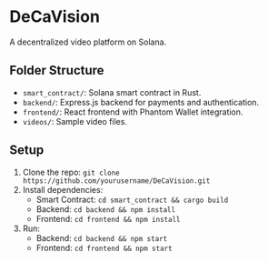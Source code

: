 # DeCaVision
A decentralized video platform on Solana.

## Folder Structure
- `smart_contract/`: Solana smart contract in Rust.
- `backend/`: Express.js backend for payments and authentication.
- `frontend/`: React frontend with Phantom Wallet integration.
- `videos/`: Sample video files.

## Setup
1. Clone the repo: `git clone https://github.com/yourusername/DeCaVision.git`
2. Install dependencies:
   - Smart Contract: `cd smart_contract && cargo build`
   - Backend: `cd backend && npm install`
   - Frontend: `cd frontend && npm install`
3. Run:
   - Backend: `cd backend && npm start`
   - Frontend: `cd frontend && npm start`